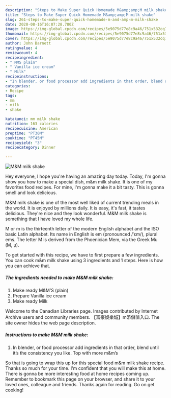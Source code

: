 ```yaml
---
description: "Steps to Make Super Quick Homemade M&amp;amp;M milk shake"
title: "Steps to Make Super Quick Homemade M&amp;amp;M milk shake"
slug: 261-steps-to-make-super-quick-homemade-m-and-amp-m-milk-shake
date: 2020-08-16T16:07:28.780Z
image: https://img-global.cpcdn.com/recipes/5e9075d77e8c9a46/751x532cq70/mm-milk-shake-recipe-main-photo.jpg
thumbnail: https://img-global.cpcdn.com/recipes/5e9075d77e8c9a46/751x532cq70/mm-milk-shake-recipe-main-photo.jpg
cover: https://img-global.cpcdn.com/recipes/5e9075d77e8c9a46/751x532cq70/mm-milk-shake-recipe-main-photo.jpg
author: John Barnett
ratingvalue: 4
reviewcount: 4
recipeingredient:
- " MMS plain"
- " Vanilla ice cream"
- " Milk"
recipeinstructions:
- "In blender, or food processor add ingredients in that order, blend until it’s the consistency you like. Top with more m&amp;m’s"
categories:
- Recipe
tags:
- mm
- milk
- shake

katakunci: mm milk shake 
nutrition: 163 calories
recipecuisine: American
preptime: "PT30M"
cooktime: "PT45M"
recipeyield: "3"
recipecategory: Dinner

---
```



![M&amp;M milk shake](https://img-global.cpcdn.com/recipes/5e9075d77e8c9a46/751x532cq70/mm-milk-shake-recipe-main-photo.jpg)

Hey everyone, I hope you're having an amazing day today. Today, I'm gonna show you how to make a special dish, m&amp;m milk shake. It is one of my favorites food recipes. For mine, I'm gonna make it a bit tasty. This is gonna smell and look delicious.

M&amp;M milk shake is one of the most well liked of current trending meals in the world. It is enjoyed by millions daily. It is easy, it's fast, it tastes delicious. They're nice and they look wonderful. M&amp;M milk shake is something that I have loved my whole life.

M or m is the thirteenth letter of the modern English alphabet and the ISO basic Latin alphabet. Its name in English is em (pronounced /ˈɛm/), plural ems. The letter M is derived from the Phoenician Mem, via the Greek Mu (Μ, μ).


To get started with this recipe, we have to first prepare a few ingredients. You can cook m&amp;m milk shake using 3 ingredients and 1 steps. Here is how you can achieve that.

<!--inarticleads1-->

##### The ingredients needed to make M&amp;M milk shake:

1. Make ready  M&amp;M’S (plain)
1. Prepare  Vanilla ice cream
1. Make ready  Milk


Welcome to the Canadian Libraries page. Images contributed by Internet Archive users and community members. 【富豪娛樂城】m幣儲值入口. The site owner hides the web page description. 

<!--inarticleads2-->

##### Instructions to make M&amp;M milk shake:

1. In blender, or food processor add ingredients in that order, blend until it’s the consistency you like. Top with more m&amp;m’s




So that is going to wrap this up for this special food m&amp;m milk shake recipe. Thanks so much for your time. I'm confident that you will make this at home. There is gonna be more interesting food at home recipes coming up. Remember to bookmark this page on your browser, and share it to your loved ones, colleague and friends. Thanks again for reading. Go on get cooking!
